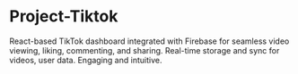 # Project-Tiktok
React-based TikTok dashboard integrated with Firebase for seamless video viewing, liking, commenting, and sharing. Real-time storage and sync for videos, user data. Engaging and intuitive.
